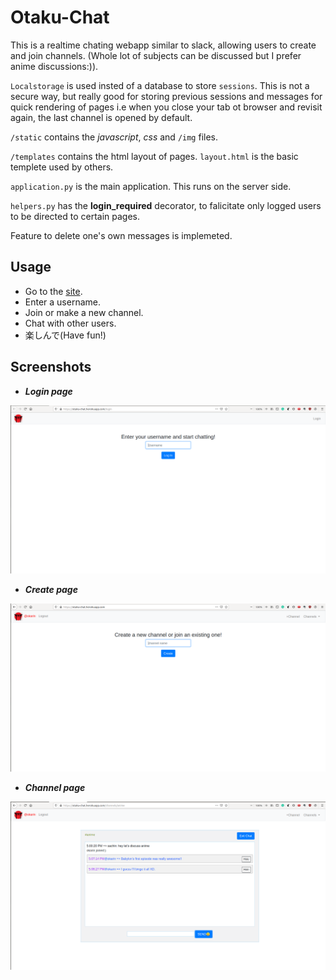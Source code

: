 # Otaku-Chat

This is a realtime chating webapp similar to slack, allowing users to create and join channels. 
(Whole lot of subjects can be discussed but I prefer anime discussions:)).

`Localstorage` is used insted of a database to store `sessions`. This is not a secure way, but really good for storing previous sessions and messages for quick rendering of pages i.e when you close your tab ot browser and revisit again, the last channel is opened by default.

`/static` contains the *javascript*, *css* and `/img` files.

`/templates` contains the html layout of pages. `layout.html` is the basic templete used by others.

`application.py` is the main application. This runs on the server side.

`helpers.py` has the **login_required** decorator, to falicitate only logged users to be directed to certain pages.

Feature to delete one's own messages is implemeted.

## Usage

- Go to the [site](https://otaku-chat.herokuapp.com/).
- Enter a username.
- Join or make a new channel.
- Chat with other users.
- 楽しんで(Have fun!)

## Screenshots

- ***Login page***

![login](static/img/login.png)


- ***Create page***

![create](static/img/create.png)


- ***Channel page***

![channel](static/img/channel.png)